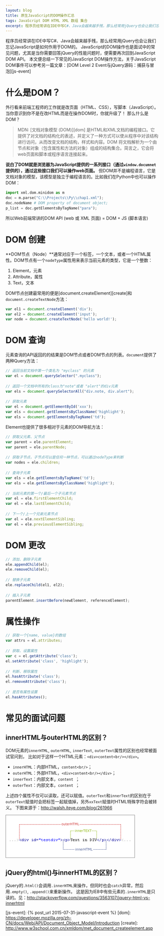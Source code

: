 ```yaml
---
layout: blog
title: 原生JavaScript的DOM操作汇总
tags: JavaScript DOM HTML XML 数组 集合
excerpt: 程序员经常讲在IDE中写C#、Java会越来越手残，那么经常用jQuery也会让我们忘记JavaScript是如何作用于DOM的。 JavaScript的DOM操作也是面试中的常见问题，尤其是当你需要回答jQuery的性能问题时，便需要再次回到JavaScript DOM API。本文便总结一下常见的JavaScript DOM操作方法
---
```


程序员经常讲在IDE中写C#、Java会越来越手残，那么经常用jQuery也会让我们忘记JavaScript是如何作用于DOM的。
JavaScript的DOM操作也是面试中的常见问题，尤其是当你需要回答jQuery的性能问题时，便需要再次回到JavaScript DOM API。
本文便总结一下常见的JavaScript DOM操作方法，关于JavaScript DOM事件可以参考另一篇文章：[DOM Level 2 Event与jQuery源码：捕获与冒泡][js-event]

<!--more-->

# 什么是DOM？

外行看来前端工程师的工作就是改页面（HTML、CSS），写脚本（JavaScript）。当你意识到你不是在改HTML而是在操作DOM时，你就升级了！
那么什么是DOM？

> MDN: [文档对象模型 (DOM)][dom] 是HTML和XML文档的编程接口。它提供了对文档的结构化的表述，并定义了一种方式可以使从程序中对该结构进行访问，从而改变文档的结构，样式和内容。DOM 将文档解析为一个由节点和对象（包含属性和方法的对象）组成的结构集合。简言之，它会将web页面和脚本或程序语言连接起来。

**说白了DOM就是浏览器为JavaScript提供的一系列接口（通过`window.documnet`提供的），通过这些接口我们可以操作web页面。**
但DOM并不是编程语言，它是文档对象的模型，该模型是独立于编程语言的。比如我们在Python中也可以操作DOM：

```python
import xml.dom.minidom as m
doc = m.parse("C:\\Projects\\Py\\chap1.xml");
doc.nodeName # DOM property of document object;
p_list = doc.getElementsByTagName("para");
```

所以Web前端常讲的DOM API (web 或 XML 页面) = DOM + JS (脚本语言)

# DOM 创建

**DOM节点（Node）**通常对应于一个标签，一个文本，或者一个HTML属性。DOM节点有一个`nodeType`属性用来表示当前元素的类型，它是一个整数：

1. Element，元素
2. Attribute，属性
3. Text，文本

DOM节点创建最常用的便是[document.createElement][create]和`document.createTextNode`方法：

```javascript
var el1 = document.createElement('div');
var el2 = document.createElement('input');
var node = document.createTextNode('hello world!');
```

# DOM 查询

元素查询的API返回的的结果是DOM节点或者DOM节点的列表。`document`提供了两种Query方法：

```javascript
// 返回当前文档中第一个类名为 "myclass" 的元素
var el = document.querySelector(".myclass");

// 返回一个文档中所有的class为"note"或者 "alert"的div元素
var els = document.querySelectorAll("div.note, div.alert");

// 获取元素
var el = document.getElementById('xxx');
var els = document.getElementsByClassName('highlight');
var els = document.getElementsByTagName('td');
```

Element也提供了很多相对于元素的DOM导航方法：

```javascript
// 获取父元素、父节点
var parent = ele.parentElement;
var parent = ele.parentNode;

// 获取子节点，子节点可以是任何一种节点，可以通过nodeType来判断
var nodes = ele.children;    

// 查询子元素
var els = ele.getElementsByTagName('td');
var els = ele.getElementsByClassName('highlight');

// 当前元素的第一个/最后一个子元素节点
var el = ele.firstElementChild;
var el = ele.lastElementChild;

// 下一个/上一个兄弟元素节点
var el = ele.nextElementSibling;
var el = ele.previousElementSibling;
```

# DOM 更改

```javascript
// 添加、删除子元素
ele.appendChild(el);
ele.removeChild(el);

// 替换子元素
ele.replaceChild(el1, el2);

// 插入子元素
parentElement.insertBefore(newElement, referenceElement);
```

# 属性操作

```javascript
// 获取一个{name, value}的数组
var attrs = el.attributes;

// 获取、设置属性
var c = el.getAttribute('class');
el.setAttribute('class', 'highlight');

// 判断、移除属性
el.hasAttribute('class');
el.removeAttribute('class');

// 是否有属性设置
el.hasAttributes();     
```

# 常见的面试问题

## innerHTML与outerHTML的区别？

DOM元素的`innerHTML`, `outerHTML`, `innerText`, `outerText`属性的区别也经常被面试官问到，
比如对于这样一个HTML元素：`<div>content<br/></div>`。

* `innerHTML`：内部HTML，`content<br/>`；
* `outerHTML`：外部HTML，`<div>content<br/></div>`；
* `innerText`：内部文本，`content `；
* `outerText`：内部文本，`content `；

上述四个属性不仅可以读取，还可以赋值。`outerText`和`innerText`的区别在于`outerText`赋值时会把标签一起赋值掉，另外`xxText`赋值时HTML特殊字符会被转义。
下图来源于：http://walsh.iteye.com/blog/261966

![DOM content](/assets/img/blog/javascript/dom-content.gif)

## jQuery的html()与innerHTML的区别？

jQuery的`.html()`会调用`.innerHTML`来操作，但同时也会`catch`异常，然后用`.empty()`, `.append()`来重新操作。
这是因为IE8中有些元素的`.innerHTML`是只读的。见：http://stackoverflow.com/questions/3563107/jquery-html-vs-innerhtml


[js-event]: {% post_url 2015-07-31-javascript-event %}
[dom]: https://developer.mozilla.org/zh-CN/docs/Web/API/Document_Object_Model/Introduction
[create]: http://www.w3school.com.cn/xmldom/met_document_createelement.asp
